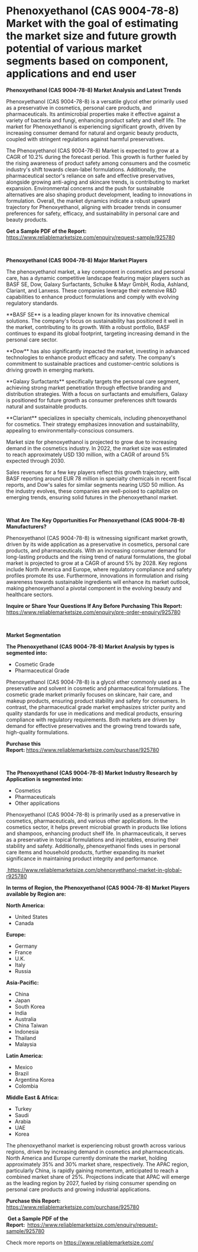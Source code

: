 <p><h1>Phenoxyethanol (CAS 9004-78-8) Market with the goal of estimating the market size and future growth potential of various market segments based on component, applications and end user</h1></p><p><strong>Phenoxyethanol (CAS 9004-78-8) Market Analysis and Latest Trends</strong></p>
<p><p>Phenoxyethanol (CAS 9004-78-8) is a versatile glycol ether primarily used as a preservative in cosmetics, personal care products, and pharmaceuticals. Its antimicrobial properties make it effective against a variety of bacteria and fungi, enhancing product safety and shelf life. The market for Phenoxyethanol is experiencing significant growth, driven by increasing consumer demand for natural and organic beauty products, coupled with stringent regulations against harmful preservatives.</p><p>The Phenoxyethanol (CAS 9004-78-8) Market is expected to grow at a CAGR of 10.2% during the forecast period. This growth is further fueled by the rising awareness of product safety among consumers and the cosmetic industry's shift towards clean-label formulations. Additionally, the pharmaceutical sector's reliance on safe and effective preservatives, alongside growing anti-aging and skincare trends, is contributing to market expansion. Environmental concerns and the push for sustainable alternatives are also shaping product development, leading to innovations in formulation. Overall, the market dynamics indicate a robust upward trajectory for Phenoxyethanol, aligning with broader trends in consumer preferences for safety, efficacy, and sustainability in personal care and beauty products.</p></p>
<p><strong>Get a Sample PDF of the Report:&nbsp;</strong> <a href="https://www.reliablemarketsize.com/enquiry/request-sample/925780?utm_campaign=2038&utm_medium=2&utm_source=Github&utm_content=ia&utm_term=02022025&utm_id=phenoxyethanol-cas-9004-78-8">https://www.reliablemarketsize.com/enquiry/request-sample/925780</a></p>
<p>&nbsp;</p>
<p><strong>Phenoxyethanol (CAS 9004-78-8) Major Market Players</strong></p>
<p><p>The phenoxyethanol market, a key component in cosmetics and personal care, has a dynamic competitive landscape featuring major players such as BASF SE, Dow, Galaxy Surfactants, Schulke & Mayr GmbH, Rodia, Ashland, Clariant, and Lanxess. These companies leverage their extensive R&D capabilities to enhance product formulations and comply with evolving regulatory standards.</p><p>**BASF SE** is a leading player known for its innovative chemical solutions. The company's focus on sustainability has positioned it well in the market, contributing to its growth. With a robust portfolio, BASF continues to expand its global footprint, targeting increasing demand in the personal care sector.</p><p>**Dow** has also significantly impacted the market, investing in advanced technologies to enhance product efficacy and safety. The company's commitment to sustainable practices and customer-centric solutions is driving growth in emerging markets.</p><p>**Galaxy Surfactants** specifically targets the personal care segment, achieving strong market penetration through effective branding and distribution strategies. With a focus on surfactants and emulsifiers, Galaxy is positioned for future growth as consumer preferences shift towards natural and sustainable products.</p><p>**Clariant** specializes in specialty chemicals, including phenoxyethanol for cosmetics. Their strategy emphasizes innovation and sustainability, appealing to environmentally-conscious consumers.</p><p>Market size for phenoxyethanol is projected to grow due to increasing demand in the cosmetics industry. In 2022, the market size was estimated to reach approximately USD 130 million, with a CAGR of around 5% expected through 2030. </p><p>Sales revenues for a few key players reflect this growth trajectory, with BASF reporting around EUR 78 million in specialty chemicals in recent fiscal reports, and Dow's sales for similar segments nearing USD 50 million. As the industry evolves, these companies are well-poised to capitalize on emerging trends, ensuring solid futures in the phenoxyethanol market.</p></p>
<p>&nbsp;</p>
<p><strong>What Are The Key Opportunities For Phenoxyethanol (CAS 9004-78-8) Manufacturers?</strong></p>
<p><p>Phenoxyethanol (CAS 9004-78-8) is witnessing significant market growth, driven by its wide application as a preservative in cosmetics, personal care products, and pharmaceuticals. With an increasing consumer demand for long-lasting products and the rising trend of natural formulations, the global market is projected to grow at a CAGR of around 5% by 2028. Key regions include North America and Europe, where regulatory compliance and safety profiles promote its use. Furthermore, innovations in formulation and rising awareness towards sustainable ingredients will enhance its market outlook, making phenoxyethanol a pivotal component in the evolving beauty and healthcare sectors.</p></p>
<p><strong>Inquire or Share Your Questions If Any Before Purchasing This Report:</strong> <a href="https://www.reliablemarketsize.com/enquiry/pre-order-enquiry/925780?utm_campaign=2038&utm_medium=2&utm_source=Github&utm_content=ia&utm_term=02022025&utm_id=phenoxyethanol-cas-9004-78-8">https://www.reliablemarketsize.com/enquiry/pre-order-enquiry/925780</a></p>
<p>&nbsp;</p>
<p><strong>Market Segmentation</strong></p>
<p><strong>The Phenoxyethanol (CAS 9004-78-8) Market Analysis by types is segmented into:</strong></p>
<p><ul><li>Cosmetic Grade</li><li>Pharmaceutical Grade</li></ul></p>
<p><p>Phenoxyethanol (CAS 9004-78-8) is a glycol ether commonly used as a preservative and solvent in cosmetic and pharmaceutical formulations. The cosmetic grade market primarily focuses on skincare, hair care, and makeup products, ensuring product stability and safety for consumers. In contrast, the pharmaceutical grade market emphasizes stricter purity and quality standards for use in medications and medical products, ensuring compliance with regulatory requirements. Both markets are driven by demand for effective preservatives and the growing trend towards safe, high-quality formulations.</p></p>
<p><strong>Purchase this Report:&nbsp;</strong><a href="https://www.reliablemarketsize.com/purchase/925780?utm_campaign=2038&utm_medium=2&utm_source=Github&utm_content=ia&utm_term=02022025&utm_id=phenoxyethanol-cas-9004-78-8">https://www.reliablemarketsize.com/purchase/925780</a></p>
<p>&nbsp;</p>
<p><strong>The Phenoxyethanol (CAS 9004-78-8) Market Industry Research by Application is segmented into:</strong></p>
<p><ul><li>Cosmetics</li><li>Pharmaceuticals</li><li>Other applications</li></ul></p>
<p><p>Phenoxyethanol (CAS 9004-78-8) is primarily used as a preservative in cosmetics, pharmaceuticals, and various other applications. In the cosmetics sector, it helps prevent microbial growth in products like lotions and shampoos, enhancing product shelf life. In pharmaceuticals, it serves as a preservative in topical formulations and injectables, ensuring their stability and safety. Additionally, phenoxyethanol finds uses in personal care items and household products, further expanding its market significance in maintaining product integrity and performance.</p></p>
<p><a href="https://www.reliablemarketsize.com/phenoxyethanol-market-in-global-r925780?utm_campaign=2038&utm_medium=2&utm_source=Github&utm_content=ia&utm_term=02022025&utm_id=phenoxyethanol-cas-9004-78-8">&nbsp;https://www.reliablemarketsize.com/phenoxyethanol-market-in-global-r925780</a></p>
<p><strong>In terms of Region, the Phenoxyethanol (CAS 9004-78-8) Market Players available by Region are:</strong></p>
<p>
    <p> <strong> North America: </strong>
        <ul>
            <li>United States</li>
            <li>Canada</li>
        </ul>
        </p> 
    <p> <strong> Europe: </strong>
        <ul>
            <li>Germany</li>
            <li>France</li>
            <li>U.K.</li>
            <li>Italy</li>
            <li>Russia</li>
        </ul>
        </p> 
    <p> <strong> Asia-Pacific: </strong>
        <ul>
            <li>China</li>
            <li>Japan</li>
            <li>South Korea</li>
            <li>India</li>
            <li>Australia</li>
            <li>China Taiwan</li>
            <li>Indonesia</li>
            <li>Thailand</li>
            <li>Malaysia</li>
        </ul>
        </p> 
    <p> <strong> Latin America: </strong>
        <ul>
            <li>Mexico</li>
            <li>Brazil</li>
            <li>Argentina Korea</li>
            <li>Colombia</li>
        </ul>
        </p> 
    <p> <strong> Middle East & Africa: </strong>
        <ul>
            <li>Turkey</li>
            <li>Saudi</li>
            <li>Arabia</li>
            <li>UAE</li>
            <li>Korea</li>
        </ul>
    </p>
    </p>
<p><p>The phenoxyethanol market is experiencing robust growth across various regions, driven by increasing demand in cosmetics and pharmaceuticals. North America and Europe currently dominate the market, holding approximately 35% and 30% market share, respectively. The APAC region, particularly China, is rapidly gaining momentum, anticipated to reach a combined market share of 25%. Projections indicate that APAC will emerge as the leading region by 2027, fueled by rising consumer spending on personal care products and growing industrial applications.</p></p>
<p><strong>Purchase this Report: </strong><a href="https://www.reliablemarketsize.com/purchase/925780?utm_campaign=2038&utm_medium=2&utm_source=Github&utm_content=ia&utm_term=02022025&utm_id=phenoxyethanol-cas-9004-78-8">https://www.reliablemarketsize.com/purchase/925780</a></p>
<p>&nbsp;<strong>Get a Sample PDF of the Report:&nbsp;&nbsp;</strong><a href="https://www.reliablemarketsize.com/enquiry/request-sample/925780?utm_campaign=2038&utm_medium=2&utm_source=Github&utm_content=ia&utm_term=02022025&utm_id=phenoxyethanol-cas-9004-78-8">https://www.reliablemarketsize.com/enquiry/request-sample/925780</a></p>
<p><strong></strong></p>
<p>Check more reports on <a href="https://www.reliablemarketsize.com/?utm_campaign=2038&utm_medium=2&utm_source=Github&utm_content=ia&utm_term=02022025&utm_id=phenoxyethanol-cas-9004-78-8">https://www.reliablemarketsize.com/</a></p>